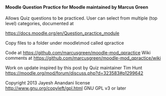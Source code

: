 #### Moodle Question Practice for Moodle maintained by Marcus Green

Allows Quiz questions to be practiced. User can select from multiple
(top level) categories, documented at

https://docs.moodle.org/en/Question_practice_module

Copy files to a folder under moodle\mod called qpractice

Code at https://github.com/marcusgreen/moodle-mod_qpractice
Wiki comments at
https://github.com/marcusgreen/moodle-mod_qpractice/wiki

Work on update inspired by this post by Quiz maintainer Tim Hunt
https://moodle.org/mod/forum/discuss.php?d=323583#p1299642

Copyright 2013 Jayesh Anandani
license   http://www.gnu.org/copyleft/gpl.html GNU GPL v3 or later

